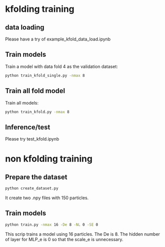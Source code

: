 # kfolding training
## data loading
Please have a try of example_kfold_data_load.ipynb

## Train models
Train a model with data fold 4 as the validation dataset: 
```bash
python train_kfold_single.py -nmax 8 
```

## Train all fold model
Train all models:
```bash
python train_kfold.py -nmax 8 
```

## Inference/test

Please try test_kfold.ipynb



# non kfolding training

## Prepare the dataset
```bash
python create_dataset.py
```
It create two .npy files with 150 particles. 

## Train models
```bash
python train.py -nmax 16 -De 8 -NL 0 -SE 0
```
This scrip trains a model using 16 particles. The De is 8. The hidden number of layer for MLP_e is 0 so that the scale_e is unnecessary. 



 
